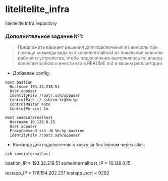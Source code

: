 # litelitelite_infra
litelitelite Infra repository

### Дополнительное задание №1:
>Предложить вариант решения для подключения из консоли при помощи команды вида ssh someinternalhost из локальной консоли рабочего устройства, чтобы подключение выполнялось по алиасу someinternalhost и внести его в README.md в вашем репозитории
- Добавлен config:

```
Host bastion
  Hostname 193.32.218.51
  User appuser
  IdentityFile /root/.ssh/appuser
  ControlPath ~/.ssh/cm-%r@%h:%p
  ControlMaster auto
  ControlPersist 1m

Host someinternalhost
  Hostname 10.128.0.15
  User appuser
  ProxyCommand ssh -W %h:%p bastion
  IdentityFile /root/.ssh/appuser
```

- Команда для подключения к хосту за бастионом через alias:

```
ssh someinternalhost
```
bastion_IP = 193.32.218.51
someinternalhost_IP = 10.128.0.15

testapp_IP = 178.154.202.231
testapp_port = 9292
